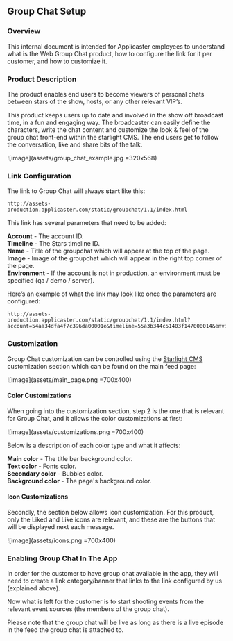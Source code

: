 ## Group Chat Setup

### Overview

This internal document is intended for Applicaster employees to understand what is the Web Group Chat product, how to configure the link for it per customer, and how to customize it.

### Product Description

The product enables end users to become viewers of personal chats between stars of the show, hosts, or any other relevant VIP’s. 

This product keeps users up to date and involved in the show off broadcast time, in a fun and engaging way. 
The broadcaster can easily define the characters, write the chat content and customize the look & feel of the group chat front-end within the starlight CMS. 
The end users get to follow the conversation, like and share bits of the talk. 

![image](assets/group_chat_example.jpg =320x568)


### Link Configuration

The link to Group Chat will always **start** like this: 

    http://assets-production.applicaster.com/static/groupchat/1.1/index.html

This link has several parameters that need to be added:

**Account** - The account ID.  
**Timeline** - The Stars timeline ID.  
**Name** - Title of the groupchat which will appear at the top of the page.  
**Image** - Image of the groupchat which will appear in the right top corner of the page.  
**Environment** - If the account is not in production, an environment must be specified (qa / demo / server). 

Here’s an example of what the link may look like once the parameters are configured:

    http://assets-production.applicaster.com/static/groupchat/1.1/index.html?account=54aa34dfa4f7c396da00001e&timeline=55a3b344c51403f147000014&environment=server&name=Sheldon%27s%20Friends&image=http://www.slash.co.il/projects/applicaster/assets/sheldon.png

### Customization
Group Chat customization can be controlled using the [Starlight CMS](http://cms.applicaster.com) customization section which can be found on the main feed page:


![image](assets/main_page.png =700x400)


#### Color Customizations
When going into the customization section, step 2 is the one that is relevant for Group Chat, and it allows the color customizations at first:

![image](assets/customizations.png =700x400)

Below is a description of each color type and what it affects:

**Main color** - The title bar background color.   
**Text color** - Fonts color.   
**Secondary color** - Bubbles color.  
**Background color** - The page's background color.


#### Icon Customizations
Secondly, the section below allows icon customization.
For this product, only the Liked and Like icons are relevant, and these are the buttons that will be displayed next each message.

![image](assets/icons.png =700x400)

### Enabling Group Chat In The App

In order for the customer to have group chat available in the app, they will need to create a link category/banner that links to the link configured by us (explained above). 

Now what is left for the customer is to start shooting events from the relevant event sources (the members of the group chat). 

Please note that the group chat will be live as long as there is a live episode in the feed the group chat is attached to.